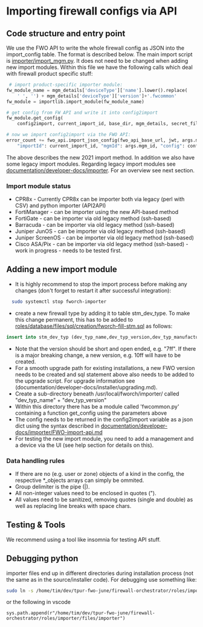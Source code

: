 # Importing firewall configs via API

## Code structure and entry point

We use the FWO API to write the whole firewall config as JSON into the import_config table. The format is described below.
The main import script is [importer/import_mgm.py](importer/import_mgm.py).
It does not need to be changed when adding new import modules.
Within this file we have the following calls which deal with firewall product specific stuff:
```python
 # import product-specific importer module:
fw_module_name = mgm_details['deviceType']['name'].lower().replace(
    ' ', '') + mgm_details['deviceType']['version']+'.fwcommon'
fw_module = importlib.import_module(fw_module_name)

# get config from FW API and write it into config2import
fw_module.get_config(
    config2import, current_import_id, base_dir, mgm_details, secret_filename, rulebase_string, config_filename, debug_level)

# now we import config2import via the FWO API:
error_count += fwo_api.import_json_config(fwo_api_base_url, jwt, args.mgm_id, {
    "importId": current_import_id, "mgmId": args.mgm_id, "config": config2import})
```
The above describes the new 2021 import method. In addition we also have some legacy import modules. 
Regarding legacy import modules see [documentation/developer-docs/importer](documentation/developer-docs/importer/legacy-importer-csv-interface.md).
For an overview see next section.

### Import module status
- CPR8x - Currently CPR8x can be importer both via legacy (perl with CSV) and python importer (API2API)
- FortiManager - can be importer using the new API-based method
- FortiGate - can be importer via old legacy method (ssh-based)
- Barracuda - can be importer via old legacy method (ssh-based)
- Juniper JunOS - can be importer via old legacy method (ssh-based)
- Juniper ScreenOS - can be importer via old legacy method (ssh-based)
- Cisco ASA/Pix - can be importer via old legacy method (ssh-based) - work in progress - needs to be tested first.

## Adding a new import module

- It is highly recommend to stop the import process before making any changes (don't forget to restart it after successful integration):
```bash
  sudo systemctl stop fworch-importer
```
- create  a new firewall type by adding it to table stm_dev_type. To make this change permanent, this has to be added to [roles/database/files/sql/creation/fworch-fill-stm.sql](roles/database/files/sql/creation/fworch-fill-stm.sql) as follows:
```sql
insert into stm_dev_typ (dev_typ_name,dev_typ_version,dev_typ_manufacturer) VALUES ('<new FW model>','<version>','<name of the new FW model''s manufacturer>');
```
- Note that the version should be short and open ended, e.g. "7ff". If there is a major breaking change, a new version, e.g. 10ff will have to be created.
- For a smooth upgrade path for existing installations, a new FWO version needs to be created and sql statement above also needs to be added to the upgrade script. For upgrade information see (documentation/developer-docs/installer/upgrading.md).
- Create a sub-directory beneath /usr/local/fworch/importer/ called "dev_typ_name" + "dev_typ_version"
- Within this directory there has be a module called 'fwcommon.py' containing a function get_config using the parameters above
- The config needs to be returned in the config2import variable as a json dict using the syntax described in [documentation/developer-docs/importer/FWO-import-api.md](documentation/developer-docs/importer/FWO-import-api.md)
- For testing the new import module, you need to add a management and a device via the UI (see help section for details on this).

### Data handling rules
- If there are no (e.g. user or zone) objects of a kind in the config, the respective *_objects arrays can simply be ommited.
- Group delimiter is the pipe (|).
- All non-integer values need to be enclosed in quotes (").
- All values need to be sanitized, removing quotes (single and double) as well as replacing line breaks with space chars.

## Testing & Tools

We recommend using a tool like insomnia for testing API stuff.

## Debugging python

importer files end up in different directories during installation process (not the same as in the source/installer code). For debugging use something like:

```bash
sudo ln -s /home/tim/dev/tpur-fwo-june/firewall-orchestrator/roles/importer/files/importer /usr/local/fworch/importer
```
or the following in vscode

```console
sys.path.append(r"/home/tim/dev/tpur-fwo-june/firewall-orchestrator/roles/importer/files/importer")
```
